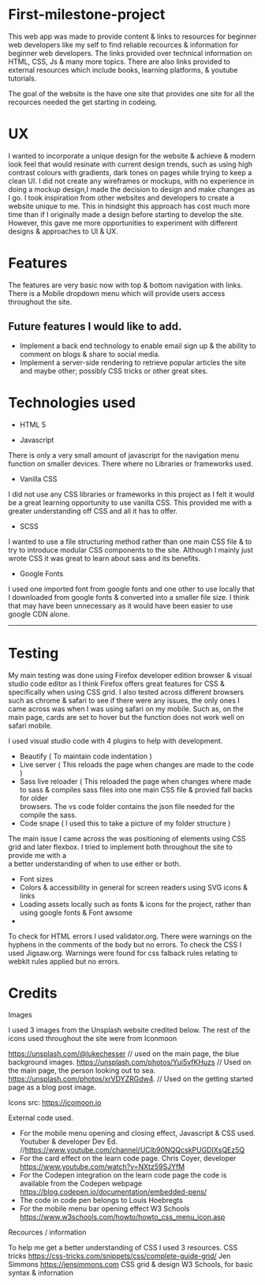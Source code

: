 # First-milestone-project 

This web app was made to provide content & links to resources for beginner web developers like my self to find reliable recources & information for beginner web developers. The links provided over technical information on HTML, CSS, Js & many more topics. There are also links provided to external resources which include books, learning platforms, & youtube tutorials.

The goal of the website is the have one site that provides one site for all the recources needed the get starting in codeing.

# UX

I wanted to incorporate a unique design for the website & achieve & modern look feel that would resinate with current design trends, such as using high contrast colours with gradients, dark tones on pages while trying to keep a clean UI. I did not create any wireframes or mockups, with no experience in doing a mockup design,I made the decision to design and make changes as I go. I took inspiration from other websites and developers to create a website unique to me. This in hindsight this approach has cost much more time than if I originally made a design before starting to develop the site. However, this gave me more opportunities to experiment with different designs & approaches to UI & UX.

# Features

The features are very basic now with top & bottom navigation with links. There is a Mobile dropdown menu which will provide users access throughout the site.


 ## Future features I would like to add.

  * Implement a back end technology to enable email sign up & the ability to comment on blogs & share to social media.
  * Implement a server-side rendering to retrieve popular articles the site and maybe other; possibly CSS tricks or other great sites.


# Technologies used

* HTML 5

* Javascript

 There is only a very small amount of javascript for the navigation menu function on smaller devices. There where no Libraries or frameworks used.

*  Vanilla CSS

  I did not use any CSS libraries or frameworks in this project as I felt it would be a great learning opportunity to use vanilla CSS. 
  This provided me with a greater understanding off CSS and all it has to offer.
  
  * SCSS
  
  I wanted to use a file structuring method rather than one main CSS file & to try to introduce modular CSS components to the site. Although I mainly just wrote CSS
  it was great to learn about sass and its benefits.
  
 * Google Fonts
 
  I used one imported font from google fonts and one other to use locally that I downloaded from google fonts & converted into a smaller file size. I think that may 
  have been unnecessary as it would have been easier to use google CDN alone.
 <hr>

# Testing

  My main testing was done using Firefox developer edition browser & visual studio code editor as I think Firefox offers great features for CSS & specifically when 
  using CSS grid. I also tested across different browsers such as chrome & safari to see if there were any issues, the only ones I came across was when I was using 
  safari on my mobile. Such as, on the main page, cards are set to hover but the function does not work well on safari mobile.
  
  I used visual studio code with 4 plugins to help with development. 
  
  * Beautify ( To maintain code indentation )
  * Live server ( This reloads the page when changes are made to the code )
  * Sass live reloader ( This reloaded the page when changes where made to sass & compiles sass files into one main CSS file & provied fall backs for older     
  browsers. The vs code folder contains the json file needed for the compile the sass.
  * Code snape ( I used this to take a picture of my folder structure )

  The main issue I came across the was positioning of elements using CSS grid and later flexbox. I tried to implement both throughout the site to provide me with a  
  a better understanding of when to use either or both.

  * Font sizes
  * Colors & accessibility in general for screen readers using SVG icons & links
  * Loading assets locally such as fonts & icons for the project, rather than using google fonts & Font awsome
  * 
  
  To check for HTML errors I used validator.org. There were warnings on the hyphens in the comments of the body but no errors.
  To check the CSS I used Jigsaw.org. Warnings were found for css falback rules relating to webkit rules applied but no errors.
  
# Credits

  Images
  
  I used 3 images from the Unsplash website credited below. The rest of the icons used throughout the site were from Iconmoon
  
  https://unsplash.com/@lukechesser         // used on the main page, the blue background images.
  https://unsplash.com/photos/Yui5vfKHuzs   // Used on the main page, the person looking out to sea.
  https://unsplash.com/photos/xrVDYZRGdw4.  // Used on the getting started page as a blog post image.
 
 Icons src: https://icomoon.io
  
  External code used.
  
  * For the mobile menu opening and closing effect, Javascript & CSS used. Youtuber & developer Dev Ed.  //https://www.youtube.com/channel/UClb90NQQcskPUGDIXsQEz5Q
  * For the card effect on the learn code page. Chris Coyer, developer https://www.youtube.com/watch?v=NXtz59SJYfM
  * For the Codepen integration on the learn code page the code is available from the Codepen webpage https://blog.codepen.io/documentation/embedded-pens/
  * The code in code pen belongs to Louis Hoebregts 
  * For the mobile menu bar opening effect W3 Schools https://www.w3schools.com/howto/howto_css_menu_icon.asp 
  
  
  Recources / information
  
  To help me get a better understanding of CSS I used 3 resources. CSS tricks https://css-tricks.com/snippets/css/complete-guide-grid/
  Jen Simmons https://jensimmons.com  CSS grid & design
  W3 Schools, for basic syntax & infornation

